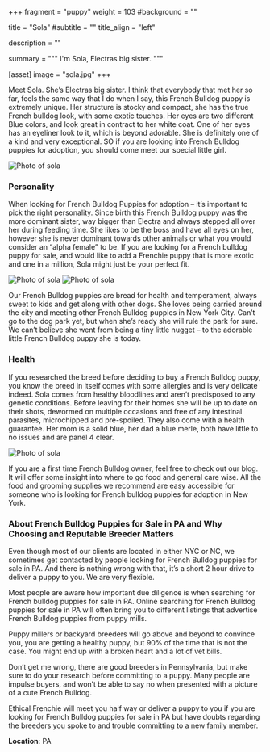 +++
fragment = "puppy"
weight = 103
#background = ""

title = "Sola"
#subtitle = ""
title_align = "left"

description = ""

summary = """
I'm Sola, Electras big sister.
"""

[asset]
  image = "sola.jpg"
+++

Meet Sola. She’s Electras big sister. I think that everybody that met her so far, feels the same way that I do when I say, this French Bulldog puppy is extremely unique. Her structure is stocky and compact, she has the true French bulldog look, with some exotic touches. Her eyes are two different Blue colors, and look great in contract to her white coat. One of her eyes has an eyeliner look to it, which is beyond adorable. She is definitely one of a kind and very exceptional. SO if you are looking into French Bulldog puppies for adoption, you should come meet our special little girl.

![Photo of sola](/images/sola_1.jpg)

### Personality

When looking for French Bulldog Puppies for adoption – it’s important to pick the right personality. Since birth this French Bulldog puppy was the more dominant sister, way bigger than Electra and always stepped all over her during feeding time. She likes to be the boss and have all eyes on her, however she is never dominant towards other animals or what you would consider an “alpha female” to be. If you are looking for a French bulldog puppy for sale, and would like to add a Frenchie puppy that is more exotic and one in a million, Sola might just be your perfect fit.

![Photo of sola](/images/sola_2.jpg)
![Photo of sola](/images/sola_3.jpg)

Our French Bulldog puppies are bread for health and temperament, always sweet to kids and get along with other dogs. She loves being carried around the city and meeting other French Bulldog puppies in New York City. Can’t go to the dog park yet, but when she’s ready she will rule the park for sure. We can’t believe she went from being a tiny little nugget – to the adorable little French Bulldog puppy she is today.

### Health

If you researched the breed before deciding to buy a French Bulldog puppy, you know the breed in itself comes with some allergies and is very delicate indeed. Sola comes from healthy bloodlines and aren’t predisposed to any genetic conditions. Before leaving for their homes she will be up to date on their shots, dewormed on multiple occasions and free of any intestinal parasites, microchipped and pre-spoiled. They also come with a health guarantee. Her mom is a solid blue, her dad a blue merle, both have little to no issues and are panel 4 clear.

![Photo of sola](/images/sola_4.jpg)

If you are a first time French Bulldog owner, feel free to check out our blog. It will offer some insight into where to go food and general care wise. All the food and grooming supplies we recommend are easy accessible for someone who is looking for French bulldog puppies for adoption in New York.

### About French Bulldog Puppies for Sale in PA and Why Choosing and Reputable Breeder Matters

Even though most of our clients are located in either NYC or NC, we sometimes get contacted by people looking for French Bulldog puppies for sale in PA. And there is nothing wrong with that, it’s a short 2 hour drive to deliver a puppy to you. We are very flexible.

Most people are aware how important due diligence is when searching for French bulldog puppies for sale in PA. Online searching for French Bulldog puppies for sale in PA will often bring you to different listings that advertise French Bulldog puppies from puppy mills.

Puppy millers or backyard breeders will go above and beyond to convince you, you are getting a healthy puppy, but 90% of the time that is not the case. You might end up with a broken heart and a lot of vet bills.

Don’t get me wrong, there are good breeders in Pennsylvania, but make sure to do your research before committing to a puppy. Many people are impulse buyers, and won’t be able to say no when presented with a picture of a cute French Bulldog.

Ethical Frenchie will meet you half way or deliver a puppy to you if you are looking for French Bulldog puppies for sale in PA but have doubts regarding the breeders you spoke to and trouble committing to a new family member.

**Location**: PA